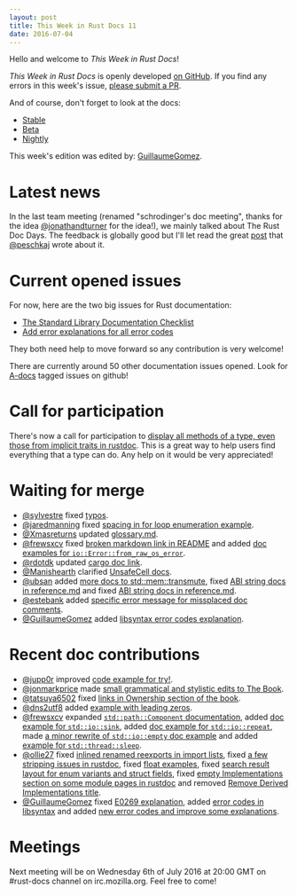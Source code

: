 ```yaml
---
layout: post
title: This Week in Rust Docs 11
date: 2016-07-04
---
```


Hello and welcome to *This Week in Rust Docs*!

*This Week in Rust Docs* is openly developed [on GitHub](https://github.com/GuillaumeGomez/this-week-in-rust-docs).
If you find any errors in this week's issue, [please submit a PR](https://github.com/GuillaumeGomez/this-week-in-rust-docs/pulls).

And of course, don't forget to look at the docs:

* [Stable](https://doc.rust-lang.org/)
* [Beta](http://doc.rust-lang.org/beta/)
* [Nightly](http://doc.rust-lang.org/nightly/)

This week's edition was edited by: [GuillaumeGomez](https://github.com/GuillaumeGomez).

# Latest news

In the last team meeting (renamed "schrodinger's doc meeting", thanks for the idea [@jonathandturner](https://github.com/jonathandturner) for the idea!), we mainly talked about The Rust Doc Days. The feedback is globally good but I'll let read the great [post](https://facility9.com/2016/07/rust-doc-days-follow-up/) that [@peschkaj](https://github.com/peschkaj) wrote about it.

# Current opened issues

For now, here are the two big issues for Rust documentation:

* [The Standard Library Documentation Checklist](https://github.com/rust-lang/rust/issues/29329)
* [Add error explanations for all error codes](https://github.com/rust-lang/rust/issues/32777)

They both need help to move forward so any contribution is very welcome!

There are currently around 50 other documentation issues opened. Look for [A-docs](https://github.com/rust-lang/rust/issues?q=is%3Aopen+is%3Aissue+label%3AA-docs) tagged issues on github!

# Call for participation

There's now a call for participation to [display all methods of a type, even those from implicit traits in rustdoc](https://github.com/rust-lang/rust/issues/33772). This is a great way to help users find everything that a type can do. Any help on it would be very appreciated!

# Waiting for merge

* [@sylvestre](https://github.com/sylvestre) fixed [typos](https://github.com/rust-lang/rust/pull/34626).
* [@jaredmanning](https://github.com/jaredmanning) fixed [spacing in for loop enumeration example](https://github.com/rust-lang/rust/pull/34625).
* [@Xmasreturns](https://github.com/Xmasreturns) updated [glossary.md](https://github.com/rust-lang/rust/pull/34602).
* [@frewsxcv](https://github.com/frewsxcv) fixed [broken markdown link in README](https://github.com/rust-lang/rust/pull/34619) and added [doc examples for `io::Error::from_raw_os_error`](https://github.com/rust-lang/rust/pull/34612).
* [@rdotdk](https://github.com/rdotdk) updated [cargo doc link](https://github.com/rust-lang/rust/pull/34615).
* [@Manishearth](https://github.com/Manishearth) clarified [UnsafeCell docs](https://github.com/rust-lang/rust/pull/34520).
* [@ubsan](https://github.com/ubsan) added [more docs to std::mem::transmute](https://github.com/rust-lang/rust/pull/34609), fixed [ABI string docs in reference.md](https://github.com/rust-lang/rust/pull/34461) and fixed [ABI string docs in reference.md](https://github.com/rust-lang/rust/pull/34461).
* [@estebank](https://github.com/estebank) added [specific error message for missplaced doc comments](https://github.com/rust-lang/rust/pull/33922).
* [@GuillaumeGomez](https://github.com/GuillaumeGomez) added [libsyntax error codes explanation](https://github.com/rust-lang/rust/pull/34637).

# Recent doc contributions

* [@jupp0r](https://github.com/jupp0r) improved [code example for try!](https://github.com/rust-lang/rust/pull/34540).
* [@jonmarkprice](https://github.com/jonmarkprice) made [small grammatical and stylistic edits to The Book](https://github.com/rust-lang/rust/pull/34532).
* [@tatsuya6502](https://github.com/tatsuya6502) fixed [links in Ownership section of the book](https://github.com/rust-lang/rust/pull/34442).
* [@dns2utf8](https://github.com/dns2utf8) added [example with leading zeros](https://github.com/rust-lang/rust/pull/34462).
* [@frewsxcv](https://github.com/frewsxcv) expanded [`std::path::Component` documentation](https://github.com/rust-lang/rust/pull/34475), added [doc example for `std::io::sink`](https://github.com/rust-lang/rust/pull/34524), added [doc example for `std::io::repeat`](https://github.com/rust-lang/rust/pull/34518), made [a minor rewrite of `std::io::empty` doc example](https://github.com/rust-lang/rust/pull/34517) and added [example for `std::thread::sleep`](https://github.com/rust-lang/rust/pull/34406).
* [@ollie27](https://github.com/ollie27) fixed [inlined renamed reexports in import lists](https://github.com/rust-lang/rust/pull/34479), fixed [a few stripping issues in rustdoc](https://github.com/rust-lang/rust/pull/34513), fixed [float examples](https://github.com/rust-lang/rust/pull/34415), fixed [search result layout for enum variants and struct fields](https://github.com/rust-lang/rust/pull/34477), fixed [empty Implementations section on some module pages in rustdoc](https://github.com/rust-lang/rust/pull/34536) and removed [Remove Derived Implementations title](https://github.com/rust-lang/rust/pull/34105).
* [@GuillaumeGomez](https://github.com/GuillaumeGomez) fixed [E0269 explanation](https://github.com/rust-lang/rust/pull/34471), added [error codes in libsyntax](https://github.com/rust-lang/rust/pull/34531) and added [new error codes and improve some explanations](https://github.com/rust-lang/rust/pull/34467).

# Meetings

Next meeting will be on Wednesday 6th of July 2016 at 20:00 GMT on #rust-docs channel on irc.mozilla.org. Feel free to come!
